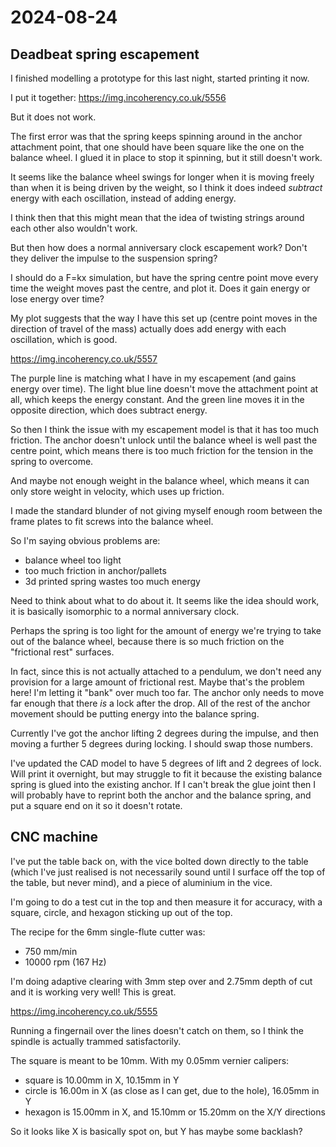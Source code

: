 # 2024-08-24

## Deadbeat spring escapement

I finished modelling a prototype for this last night, started printing it now.

I put it together: https://img.incoherency.co.uk/5556

But it does not work.

The first error was that the spring keeps spinning around in the anchor attachment point, that one should have been square like the one on the
balance wheel. I glued it in place to stop it spinning, but it still doesn't work.

It seems like the balance wheel swings for longer when it is moving freely than when it is being driven by the weight, so I think it does indeed
*subtract* energy with each oscillation, instead of adding energy.

I think then that this might mean that the idea of twisting strings around each other also wouldn't work.

But then how does a normal anniversary clock escapement work? Don't they deliver the impulse to the suspension spring?

I should do a F=kx simulation, but have the spring centre point move every time the weight moves past the centre, and plot
it. Does it gain energy or lose energy over time?

My plot suggests that the way I have this set up (centre point moves in the direction of travel of the mass) actually does add energy
with each oscillation, which is good.

https://img.incoherency.co.uk/5557

The purple line is matching what I have in my escapement (and gains energy over time). The light blue line doesn't move the attachment
point at all, which keeps the energy constant. And the green line moves it in the opposite direction, which does subtract energy.

So then I think the issue with my escapement model is that it has too much friction. The anchor doesn't unlock until the balance
wheel is well past the centre point, which means there is too much friction for the tension in the spring to overcome.

And maybe
not enough weight in the balance wheel, which means it can only store weight in velocity, which uses up friction.

I made the standard blunder of not giving myself enough room between the frame plates to fit screws into the balance wheel.

So I'm saying obvious problems are:

 * balance wheel too light
 * too much friction in anchor/pallets
 * 3d printed spring wastes too much energy

Need to think about what to do about it. It seems like the idea should work, it is basically isomorphic to a normal anniversary clock.

Perhaps the spring is too light for the amount of energy we're trying to take out of the balance wheel, because there is so much friction on
the "frictional rest" surfaces.

In fact, since this is not actually attached to a pendulum, we don't need any provision for a large amount of frictional rest. Maybe that's
the problem here! I'm letting it "bank" over much too far. The anchor only needs to move far enough that there *is* a lock after the drop.
All of the rest of the anchor movement should be putting energy into the balance spring.

Currently I've got the anchor lifting 2 degrees during the impulse, and then moving a further 5 degrees during locking. I should
swap those numbers.

I've updated the CAD model to have 5 degrees of lift and 2 degrees of lock. Will print it overnight, but may struggle to fit it
because the existing balance spring is glued into the existing anchor. If I can't break the glue joint then I will probably
have to reprint both the anchor and the balance spring, and put a square end on it so it doesn't rotate.

## CNC machine

I've put the table back on, with the vice bolted down directly to the table (which I've just realised
is not necessarily sound until I surface off the top of the table, but never mind), and a piece of
aluminium in the vice.

I'm going to do a test cut in the top and then measure it for accuracy, with a square, circle, and hexagon
sticking up out of the top.

The recipe for the 6mm single-flute cutter was:

 * 750 mm/min
 * 10000 rpm (167 Hz)

I'm doing adaptive clearing with 3mm step over and 2.75mm depth of cut and it is working
very well! This is great.

https://img.incoherency.co.uk/5555

Running a fingernail over the lines doesn't catch on them, so I think the spindle is actually
trammed satisfactorily.

The square is meant to be 10mm. With my 0.05mm vernier calipers:

 * square is 10.00mm in X, 10.15mm in Y
 * circle is 16.00m in X (as close as I can get, due to the hole), 16.05mm in Y
 * hexagon is 15.00mm in X, and 15.10mm or 15.20mm on the X/Y directions

So it looks like X is basically spot on, but Y has maybe some backlash?
